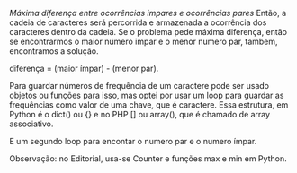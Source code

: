 *Máxima diferença entre ocorrências impares e ocorrências pares*
Então, a cadeia de caracteres será percorrida e armazenada a ocorrência dos caracteres dentro da cadeia.
Se o problema pede máxima diferença, então se encontrarmos o maior número impar e o menor numero par, tambem, encontramos a solução.

diferença = (maior ímpar) - (menor par).

Para guardar números de frequência de um caractere pode ser usado objetos ou funções para isso, mas optei por usar um loop para guardar as frequências como valor de uma chave, que é caractere.
Essa estrutura, em Python é o dict() ou {} e no PHP [] ou array(), que é chamado de array associativo.

E um segundo loop para encontar o numero par e o numero ímpar.

Observação: no Editorial, usa-se Counter e funções max e min em Python.
